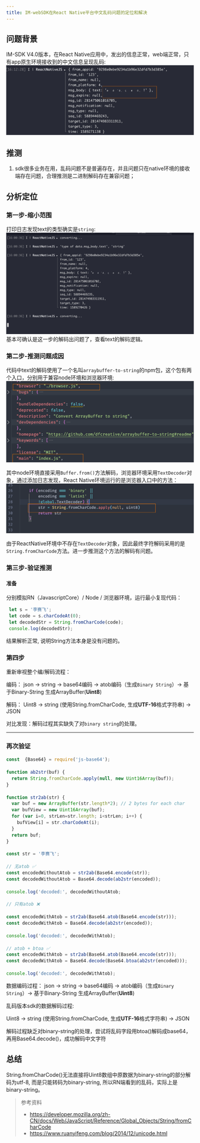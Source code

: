 ```yaml
---
title: IM-webSDK在React Native平台中文乱码问题的定位和解决
---
```


## 问题背景

IM-SDK V4.0版本，在React Native应用中，发出的信息正常，web端正常，只有app原生环境接收到的中文信息呈现乱码:
![IM乱码](./assets/Im-Garbled.png)

## 推测

1. sdk很多业务在用，乱码问题不是普遍存在，并且问题只在native环境的接收端存在问题，合理推测是二进制解码存在兼容问题；

## 分析定位

### 第一步-缩小范围

打印日志发现text的类型确实是`string`:
![typeof string](assets/text-type.png)
基本可确认是这一步的解码出问题了，查看text的解码逻辑。

### 第二步-推测问题成因

代码中text的解码使用了一个名叫`arraybuffer-to-string`的npm包，这个包有两个入口，分别用于兼容node环境和浏览器环境:
![ab2str-pkg.json](./assets/ab2str-pkg.png)

其中node环境直接采用`Buffer.from()`方法解码，浏览器环境采用`TextDecoder`对象，通过添加日志发现，React Native环境运行的是浏览器入口中的方法：
![arraybuffer-to-string](assets/browser-string-fromCharCode.png)

由于ReactNative环境中不存在`TextDecoder`对象，因此最终字符解码采用的是`String.fromCharCode`方法。进一步推测这个方法的解码有问题。

### 第三步-验证推测

#### 准备

分别模拟RN（JavascriptCore）/ Node / 浏览器环境，运行最小复现代码：

```javascript
 let s = '李赛飞';
 let code = s.charCodeAt(0);
 let decodedStr = String.fromCharCode(code);
 console.log(decodedStr);
```

结果解析正常, 说明String方法本身是没有问题的。

### 第四步

重新审视整个编/解码流程：

编码：
json -> string -> base64编码 -> atob编码（生成`Binary String`）-> 基于Binary-String 生成ArrayBuffer(**Uint8**)

解码：
Uint8 -> string (使用String.fromCharCode, 生成**UTF-16**格式字符串) -> JSON

对比发现：解码过程其实缺失了对`binary string`的处理。

---

### 再次验证

```javascript
const  {Base64} = require('js-base64');

function ab2str(buf) {
  return String.fromCharCode.apply(null, new Uint16Array(buf));
}

function str2ab(str) {
  var buf = new ArrayBuffer(str.length*2); // 2 bytes for each char
  var bufView = new Uint16Array(buf);
  for (var i=0, strLen=str.length; i<strLen; i++) {
    bufView[i] = str.charCodeAt(i);
  }
  return buf;
}

const str = '李赛飞';

// 无atob ✅
const encodedWithoutAtob = str2ab(Base64.encode(str));
const decodedWithoutAtob = Base64.decode(ab2str(encoded));

console.log('decoded:', decodedWithoutAtob;

// 只有atob ❌

const encodedWithAtob = str2ab(Base64.atob(Base64.encode(str)));
const decodedWithAtob = Base64.decode(ab2str(encoded));

console.log('decoded:', decodedWithAtob);

// atob + btoa ✅
const encodedWithAtob = str2ab(Base64.atob(Base64.encode(str)));
const decodedWithAtob = Base64.decode(Base64.btoa(ab2str(encoded)));

console.log('decoded:', decodedWithAtob);


```

数据编码过程：
json -> string -> base64编码 -> atob编码（生成`Binary String`）-> 基于Binary-String 生成ArrayBuffer(**Uint8**)

乱码版本sdk的数据解码过程:

Uint8 -> string (使用String.fromCharCode, 生成**UTF-16**格式字符串) -> JSON

解码过程缺乏对binary-string的处理，尝试将乱码字段用btoa()解码成base64，再用Base64.decode()，成功解码中文字符

## 总结

String.fromCharCode()无法直接将Uint8数组中原数据为binary-string的部分解码为utf-8, 而是只能转码为binary-string, 所以RN端看到的乱码，实际上是binary-string。

> 参考资料
>
> - <https://developer.mozilla.org/zh-CN/docs/Web/JavaScript/Reference/Global_Objects/String/fromCharCode>
> - <https://www.ruanyifeng.com/blog/2014/12/unicode.html>
